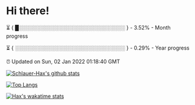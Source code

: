 # Hi there!

⏳ { █░░░░░░░░░░░░░░░░░░░░░░░░░░░░░ } - 3.52% - Month progress

⏳ { ░░░░░░░░░░░░░░░░░░░░░░░░░░░░░░ } - 0.29% - Year progress

⏰ Updated on Sun, 02 Jan 2022 01:18:40 GMT


[![Schlauer-Hax's github stats](https://github-readme-stats.vercel.app/api?username=Schlauer-Hax&show_icons=true&theme=dark&count_private=true)](https://github.com/Schlauer-Hax)


[![Top Langs](https://github-readme-stats.vercel.app/api/top-langs/?username=Schlauer-Hax&layout=compact&theme=dark)](https://github.com/Schlauer-Hax?tab=repositories)


[![Hax's wakatime stats](https://github-readme-stats.vercel.app/api/wakatime?username=Hax&theme=dark)](https://wakatime.com/@Hax)

